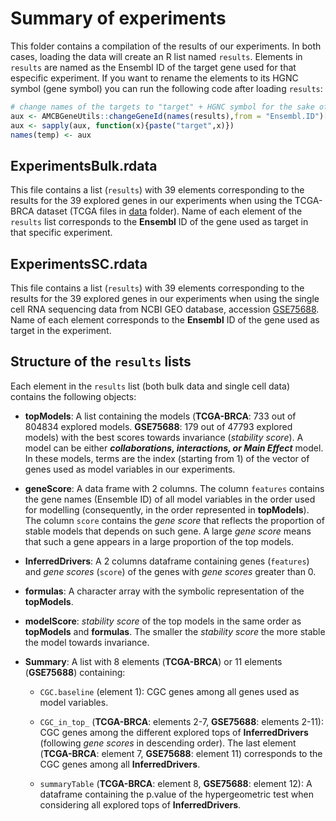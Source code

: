 
# Summary of experiments
This folder contains a compilation of the results of our experiments. In both cases, loading the data will create an R list named `results`. Elements in `results` are named as the Ensembl ID of the target gene used for that especific experiment. If you want to rename the elements to its HGNC symbol (gene symbol) you can run the following code after loading `results`:

```R
# change names of the targets to "target" + HGNC symbol for the sake of simplicity
aux <- AMCBGeneUtils::changeGeneId(names(results),from = "Ensembl.ID")[4]
aux <- sapply(aux, function(x){paste("target",x)})
names(temp) <- aux
```
## ExperimentsBulk.rdata

This file contains a list (`results`) with 39 elements corresponding to the results for the 39 explored genes in our experiments when using the TCGA-BRCA dataset (TCGA files in [data](\data) folder).  Name of each element of the `results` list corresponds to the **Ensembl** ID of the gene used as target in that specific experiment.

## ExperimentsSC.rdata

This file contains a list (`results`) with 39 elements corresponding to the results for the 39 explored genes in our experiments when using the single cell RNA sequencing data from NCBI GEO database, accession [GSE75688](https://www.ncbi.nlm.nih.gov/geo/query/acc.cgi?acc=GSE75688).  Name of each element corresponds to the **Ensembl** ID of the gene used as target in the experiment.

##  Structure of the `results` lists

Each element in the `results` list (both bulk data and single cell data) contains the following objects:
  
  * **topModels**: A list containing the models (**TCGA-BRCA**: 733 out of 804834 explored models. **GSE75688**: 179 out of 47793 explored models) with the best scores towards invariance (_stability score_). A model can be either **_collaborations, interactions, or Main Effect_** model. In these models, terms are the index (starting from 1) of the vector of genes used as model variables in our experiments.

  * **geneScore**: A data frame with 2 columns. The column `features` contains the gene names (Ensemble ID) of all model variables in the order used for modelling (consequently, in the order represented in **topModels**). The column `score` contains the _gene score_ that reflects the proportion of stable models that depends on such gene. A large _gene score_ means that such a gene appears in a large proportion of the top models.

  * **InferredDrivers**: A 2 columns dataframe containing genes (`features`) and _gene scores_ (`score`) of the genes with  _gene scores_ greater than 0.
 
  * **formulas**: A character array with the symbolic representation of the **topModels**.
 
  * **modelScore**: _stability score_ of the top models in the same order as **topModels** and **formulas**. The smaller the _stability score_ the more stable the model towards invariance. 
 
  * **Summary**: A list with 8 elements (**TCGA-BRCA**) or 11 elements (**GSE75688**) containing:
    - `CGC.baseline` (element 1):  CGC genes among all genes used as model variables.
      
    - `CGC_in_top_` (**TCGA-BRCA**: elements 2-7, **GSE75688**: elements 2-11): CGC genes among the different explored tops of **InferredDrivers** (following _gene scores_ in descending order). The last element (**TCGA-BRCA**: element 7, **GSE75688**: element 11) corresponds to the CGC genes among all **InferredDrivers**.

    - `summaryTable` (**TCGA-BRCA**: element 8, **GSE75688**: element 12): A dataframe containing the p.value of the hypergeometric test when considering all explored tops of **InferredDrivers**.
      
